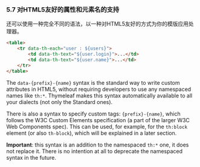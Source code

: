 ### 5.7 对HTML5友好的属性和元素名的支持

还可以使用一种完全不同的语法，以一种对HTML5友好的方式为你的模版应用处理器。
```html
<table>
    <tr data-th-each="user : ${users}">
        <td data-th-text="${user.login}">...</td>
        <td data-th-text="${user.name}">...</td>
    </tr>
</table>
```
The `data-{prefix}-{name}` syntax is the standard way to write custom attributes in HTML5, without requiring developers to use any namespaced names like `th:*`. Thymeleaf makes this syntax automatically available to all your dialects (not only the Standard ones).

There is also a syntax to specify custom tags: `{prefix}-{name}`, which follows the W3C Custom Elements specification (a part of the larger W3C Web Components spec). This can be used, for example, for the `th:block` element (or also `th-block`), which will be explained in a later section.

**Important**: this syntax is an addition to the namespaced `th:*` one, it does not replace it. There is no intention at all to deprecate the namespaced syntax in the future.